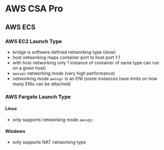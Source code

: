 # AWS CSA Pro


## AWS ECS

### AWS EC2 Launch Type
* bridge is software defined networking type (slow)
* host networking maps container port to host port 1:1
* with host networking only 1 instance of container of same type can run on a given host)
* `awsvpc` networking mode (very high performance)
* networking mode `awsvpc` is an ENI (some instances have limits on how many ENIs can be attached)

### AWS Fargate  Launch Type

#### Linux
* only supports networking mode `awsvpc`

#### Windows
* only supports NAT networking type
